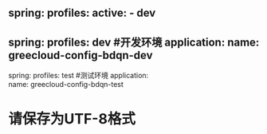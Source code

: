 ﻿spring:
  profiles:
    active:
      - dev
---
spring:
  profiles: dev   #开发环境
  application:
    name: greecloud-config-bdqn-dev
---
spring:
  profiles: test  #测试环境
  application:  
    name: greecloud-config-bdqn-test
#   请保存为UTF-8格式
